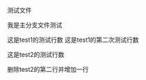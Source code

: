 测试文件

我是主分支文件测试



这是test1的测试行数
这是test1的第二次测试行数



这是test2的测试行数

删除test2的第二行并增加一行



`````````````````````````

